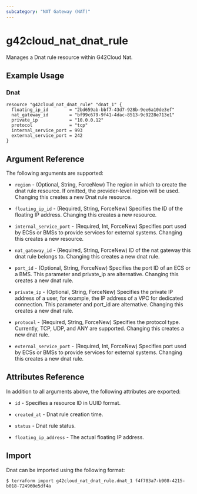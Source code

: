 ```yaml
---
subcategory: "NAT Gateway (NAT)"
---
```


# g42cloud\_nat\_dnat\_rule

Manages a Dnat rule resource within G42Cloud Nat.

## Example Usage

### Dnat

```hcl
resource "g42cloud_nat_dnat_rule" "dnat_1" {
  floating_ip_id        = "2bd659ab-bbf7-43d7-928b-9ee6a10de3ef"
  nat_gateway_id        = "bf99c679-9f41-4dac-8513-9c9228e713e1"
  private_ip            = "10.0.0.12"
  protocol              = "tcp"
  internal_service_port = 993
  external_service_port = 242
}
```

## Argument Reference

The following arguments are supported:

* `region` - (Optional, String, ForceNew) The region in which to create the dnat rule resource. If omitted, the provider-level region will be used. Changing this creates a new Dnat rule resource.

* `floating_ip_id` - (Required, String, ForceNew) Specifies the ID of the floating IP address.
  Changing this creates a new resource.

* `internal_service_port` - (Required, Int, ForceNew) Specifies port used by ECSs or BMSs
  to provide services for external systems. Changing this creates a new resource.

* `nat_gateway_id` - (Required, String, ForceNew) ID of the nat gateway this dnat rule belongs to.
   Changing this creates a new dnat rule.

* `port_id` - (Optional, String, ForceNew) Specifies the port ID of an ECS or a BMS.
  This parameter and private_ip are alternative. Changing this creates a
  new dnat rule.

* `private_ip` - (Optional, String, ForceNew) Specifies the private IP address of a
  user, for example, the IP address of a VPC for dedicated connection.
  This parameter and port_id are alternative.
  Changing this creates a new dnat rule.

* `protocol` - (Required, String, ForceNew) Specifies the protocol type. Currently,
  TCP, UDP, and ANY are supported.
  Changing this creates a new dnat rule.

* `external_service_port` - (Required, Int, ForceNew) Specifies port used by ECSs or
  BMSs to provide services for external systems.
  Changing this creates a new dnat rule.

## Attributes Reference

In addition to all arguments above, the following attributes are exported:

* `id` - Specifies a resource ID in UUID format.

* `created_at` - Dnat rule creation time.

* `status` - Dnat rule status.

* `floating_ip_address` - The actual floating IP address.

## Import

Dnat can be imported using the following format:

```
$ terraform import g42cloud_nat_dnat_rule.dnat_1 f4f783a7-b908-4215-b018-724960e5df4a
```
